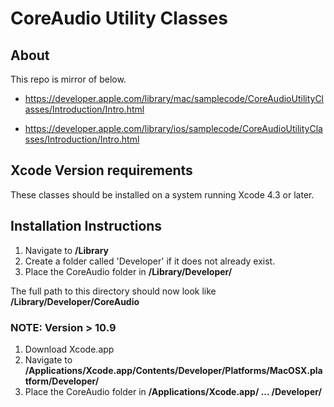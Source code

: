 
# CoreAudio Utility Classes

## About

This repo is mirror of below.

- https://developer.apple.com/library/mac/samplecode/CoreAudioUtilityClasses/Introduction/Intro.html

- https://developer.apple.com/library/ios/samplecode/CoreAudioUtilityClasses/Introduction/Intro.html


## Xcode Version requirements

These classes should be installed on a system running Xcode 4.3 or later. 

## Installation Instructions

1. Navigate to **/Library**
2. Create a folder called 'Developer' if it does not already exist.
3. Place the CoreAudio folder in **/Library/Developer/**

The full path to this directory should now look like **/Library/Developer/CoreAudio**

### NOTE: Version > 10.9

1. Download Xcode.app
2. Navigate to **/Applications/Xcode.app/Contents/Developer/Platforms/MacOSX.platform/Developer/**
3. Place the CoreAudio folder in **/Applications/Xcode.app/ ... /Developer/**